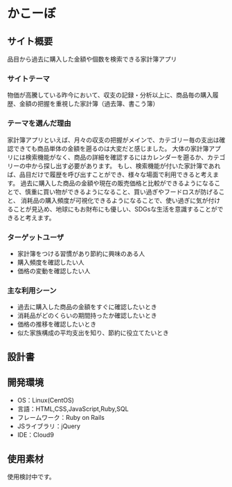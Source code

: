# かこーぼ

## サイト概要
品目から過去に購入した金額や個数を検索できる家計簿アプリ

### サイトテーマ
物価が高騰している昨今において、収支の記録・分析以上に、商品毎の購入履歴、金額の把握を重視した家計簿（過去簿、書こう簿）

### テーマを選んだ理由
家計簿アプリといえば、月々の収支の把握がメインで、カテゴリー毎の支出は確認できても商品単体の金額を遡るのは大変だと感じました。
大体の家計簿アプリには検索機能がなく、商品の詳細を確認するにはカレンダーを遡るか、カテゴリーの中から探し出す必要があります。
もし、検索機能が付いた家計簿であれば、品目だけで履歴を呼び出すことができ、様々な場面で利用できると考えます。
過去に購入した商品の金額や現在の販売価格と比較ができるようになることで、慎重に買い物ができるようになること、買い過ぎやフードロスが防げること、
消耗品の購入頻度が可視化できるようになることで、使い過ぎに気が付けることが見込め、地球にもお財布にも優しい、SDGsな生活を意識することができると考えます。

### ターゲットユーザ
- 家計簿をつける習慣があり節約に興味のある人
- 購入頻度を確認したい人
- 価格の変動を確認したい人

### 主な利用シーン
- 過去に購入した商品の金額をすぐに確認したいとき
- 消耗品がどのくらいの期間持ったか確認したいとき
- 価格の推移を確認したいとき
- 似た家族構成の平均支出を知り、節約に役立てたいとき

## 設計書


## 開発環境
- OS：Linux(CentOS)
- 言語：HTML,CSS,JavaScript,Ruby,SQL
- フレームワーク：Ruby on Rails
- JSライブラリ：jQuery
- IDE：Cloud9

## 使用素材
使用検討中です。
